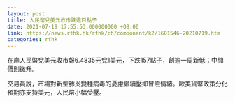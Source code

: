 ```yaml
---
layout: post
title: 人民幣兌美元收市跌逾百點子
date: 2021-07-19 17:55:53.000000000 +08:00
link: https://news.rthk.hk/rthk/ch/component/k2/1601546-20210719.htm
categories: rthk
---
```


在岸人民幣兌美元收市報6.4835元兌1美元，下跌157點子，創逾一周新低；中間價則微升。

交易員說，市場對新型肺炎變種病毒的憂慮繼續壓抑冒險情緒。歐美貨幣政策分化預期亦支持美元，人民幣小幅受壓。
